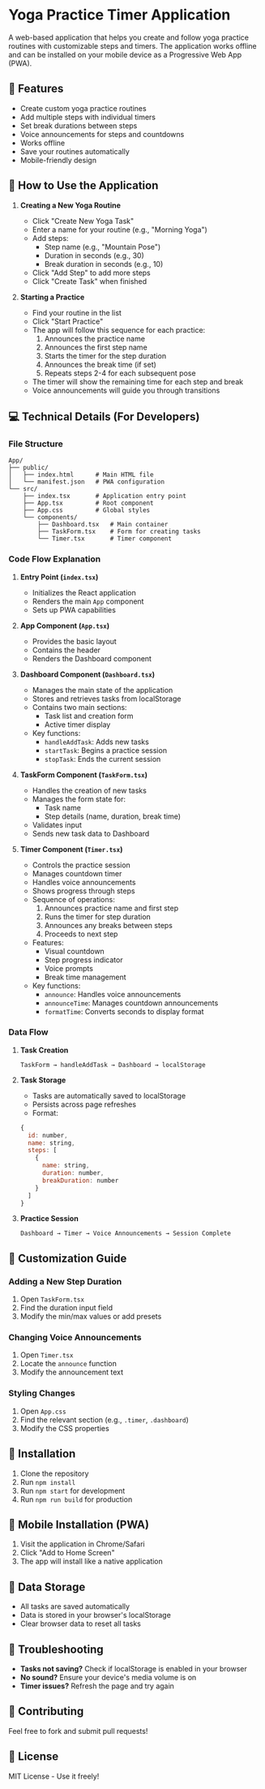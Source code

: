 # Yoga Practice Timer Application

A web-based application that helps you create and follow yoga practice routines with customizable steps and timers. The application works offline and can be installed on your mobile device as a Progressive Web App (PWA).

## 🌟 Features

- Create custom yoga practice routines
- Add multiple steps with individual timers
- Set break durations between steps
- Voice announcements for steps and countdowns
- Works offline
- Save your routines automatically
- Mobile-friendly design

## 📱 How to Use the Application

1. **Creating a New Yoga Routine**
   - Click "Create New Yoga Task"
   - Enter a name for your routine (e.g., "Morning Yoga")
   - Add steps:
     - Step name (e.g., "Mountain Pose")
     - Duration in seconds (e.g., 30)
     - Break duration in seconds (e.g., 10)
   - Click "Add Step" to add more steps
   - Click "Create Task" when finished

2. **Starting a Practice**
   - Find your routine in the list
   - Click "Start Practice"
   - The app will follow this sequence for each practice:
     1. Announces the practice name
     2. Announces the first step name
     3. Starts the timer for the step duration
     4. Announces the break time (if set)
     5. Repeats steps 2-4 for each subsequent pose
   - The timer will show the remaining time for each step and break
   - Voice announcements will guide you through transitions

## 💻 Technical Details (For Developers)

### File Structure
```
App/
├── public/
│   ├── index.html      # Main HTML file
│   └── manifest.json   # PWA configuration
└── src/
    ├── index.tsx       # Application entry point
    ├── App.tsx         # Root component
    ├── App.css         # Global styles
    └── components/
        ├── Dashboard.tsx   # Main container
        ├── TaskForm.tsx    # Form for creating tasks
        └── Timer.tsx       # Timer component
```

### Code Flow Explanation

1. **Entry Point (`index.tsx`)**
   - Initializes the React application
   - Renders the main `App` component
   - Sets up PWA capabilities

2. **App Component (`App.tsx`)**
   - Provides the basic layout
   - Contains the header
   - Renders the Dashboard component

3. **Dashboard Component (`Dashboard.tsx`)**
   - Manages the main state of the application
   - Stores and retrieves tasks from localStorage
   - Contains two main sections:
     - Task list and creation form
     - Active timer display
   - Key functions:
     - `handleAddTask`: Adds new tasks
     - `startTask`: Begins a practice session
     - `stopTask`: Ends the current session

4. **TaskForm Component (`TaskForm.tsx`)**
   - Handles the creation of new tasks
   - Manages the form state for:
     - Task name
     - Step details (name, duration, break time)
   - Validates input
   - Sends new task data to Dashboard

5. **Timer Component (`Timer.tsx`)**
   - Controls the practice session
   - Manages countdown timer
   - Handles voice announcements
   - Shows progress through steps
   - Sequence of operations:
     1. Announces practice name and first step
     2. Runs the timer for step duration
     3. Announces any breaks between steps
     4. Proceeds to next step
   - Features:
     - Visual countdown
     - Step progress indicator
     - Voice prompts
     - Break time management
   - Key functions:
     - `announce`: Handles voice announcements
     - `announceTime`: Manages countdown announcements
     - `formatTime`: Converts seconds to display format

### Data Flow

1. **Task Creation**
   ```
   TaskForm → handleAddTask → Dashboard → localStorage
   ```

2. **Task Storage**
   - Tasks are automatically saved to localStorage
   - Persists across page refreshes
   - Format:
   ```javascript
   {
     id: number,
     name: string,
     steps: [
       {
         name: string,
         duration: number,
         breakDuration: number
       }
     ]
   }
   ```

3. **Practice Session**
   ```
   Dashboard → Timer → Voice Announcements → Session Complete
   ```

## 🔧 Customization Guide

### Adding a New Step Duration
1. Open `TaskForm.tsx`
2. Find the duration input field
3. Modify the min/max values or add presets

### Changing Voice Announcements
1. Open `Timer.tsx`
2. Locate the `announce` function
3. Modify the announcement text

### Styling Changes
1. Open `App.css`
2. Find the relevant section (e.g., `.timer`, `.dashboard`)
3. Modify the CSS properties

## 🚀 Installation

1. Clone the repository
2. Run `npm install`
3. Run `npm start` for development
4. Run `npm run build` for production

## 📱 Mobile Installation (PWA)

1. Visit the application in Chrome/Safari
2. Click "Add to Home Screen"
3. The app will install like a native application

## 💾 Data Storage

- All tasks are saved automatically
- Data is stored in your browser's localStorage
- Clear browser data to reset all tasks

## 🐛 Troubleshooting

- **Tasks not saving?** Check if localStorage is enabled in your browser
- **No sound?** Ensure your device's media volume is on
- **Timer issues?** Refresh the page and try again

## 🤝 Contributing

Feel free to fork and submit pull requests!

## 📄 License

MIT License - Use it freely!
